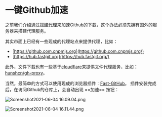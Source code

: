 # 一键Github加速

之前我们介绍通过[搭建代理](git-proxy.md)来加速Github的下载，这个办法必须先拥有国外的服务器来搭建代理服务。

其实市面上已经有一些现成的代理站点来提供代理，比如：

- [https://github.com.cnpmjs.org](https://github.com.cnpmjs.org/)
- [https://hub.fastgit.org](https://hub.fastgit.org/)

此外，文件下载也有一些基于[cloudflare](https://workers.cloudflare.com/)来提供文件代理服务，比如：[hunshcn/gh-proxy](https://github.com/hunshcn/gh-proxy)。

当然，最简单的方式可以使用现成的浏览器插件：[Fast-GitHub](https://fhefh2015.github.io/Fast-GitHub/)。
插件安装完成后，在访问Github的仓库上，会自动出现 ==加速== 按钮：

![Screenshot2021-06-04 16.09.04.png](https://tva1.sinaimg.cn/large/703708dcly1gr6atv68dtj219s0sgn5c.jpg)



![Screenshot2021-06-04 16.11.44.png](https://tva1.sinaimg.cn/large/703708dcly1gr6awh7xdnj220y13wn3x.jpg)